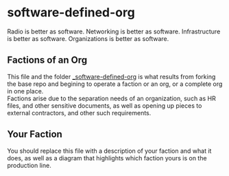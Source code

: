# software-defined-org
Radio is better as software.  Networking is better as software. Infrastructure is better as software.  Organizations is better as software.

## Factions of an Org
This file and the folder [_software-defined-org](./_software-defined-org/README.md) is what results from forking the base repo and begining to operate a faction or an org, or a complete org in one place.  
Factions arise due to the separation needs of an organization, such as HR files, and other sensitive documents, as well as opening up pieces to external contractors, and other such requirements.

## Your Faction
You should replace this file with a description of your faction and what it does, as well as a diagram that highlights which faction yours is on the production line.